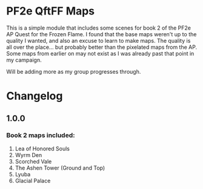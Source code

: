 # PF2e QftFF Maps

This is a simple module that includes some scenes for book 2 of the PF2e AP Quest for the Frozen Flame. I found that the base maps weren't up to the quality I wanted, and also an excuse to learn to make maps. The quality is all over the place... but probably better than the pixelated maps from the AP. Some maps from earlier on may not exist as I was already past that point in my campaign.

Will be adding more as my group progresses through.

# Changelog

## 1.0.0
### Book 2 maps included:
1. Lea of Honored Souls
2. Wyrm Den
3. Scorched Vale
3. The Ashen Tower (Ground and Top)
4. Lyuba
5. Glacial Palace